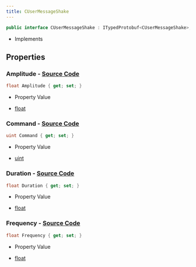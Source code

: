 ```yaml
---
title: CUserMessageShake
---
```


```csharp
public interface CUserMessageShake : ITypedProtobuf<CUserMessageShake>, INativeHandle, INetMessage<CUserMessageShake>, IDisposable
```

- Implements

## Properties

### **Amplitude** - [Source Code](https://github.com/swiftly-solution/swiftlys2/blob/main/managed/src/SwiftlyS2.Generated/Protobufs/Interfaces/CUserMessageShake.cs#L21)

```csharp
float Amplitude { get; set; }
```

- Property Value

- [float](https://learn.microsoft.com/dotnet/api/system.single)

### **Command** - [Source Code](https://github.com/swiftly-solution/swiftlys2/blob/main/managed/src/SwiftlyS2.Generated/Protobufs/Interfaces/CUserMessageShake.cs#L18)

```csharp
uint Command { get; set; }
```

- Property Value

- [uint](https://learn.microsoft.com/dotnet/api/system.uint32)

### **Duration** - [Source Code](https://github.com/swiftly-solution/swiftlys2/blob/main/managed/src/SwiftlyS2.Generated/Protobufs/Interfaces/CUserMessageShake.cs#L27)

```csharp
float Duration { get; set; }
```

- Property Value

- [float](https://learn.microsoft.com/dotnet/api/system.single)

### **Frequency** - [Source Code](https://github.com/swiftly-solution/swiftlys2/blob/main/managed/src/SwiftlyS2.Generated/Protobufs/Interfaces/CUserMessageShake.cs#L24)

```csharp
float Frequency { get; set; }
```

- Property Value

- [float](https://learn.microsoft.com/dotnet/api/system.single)

